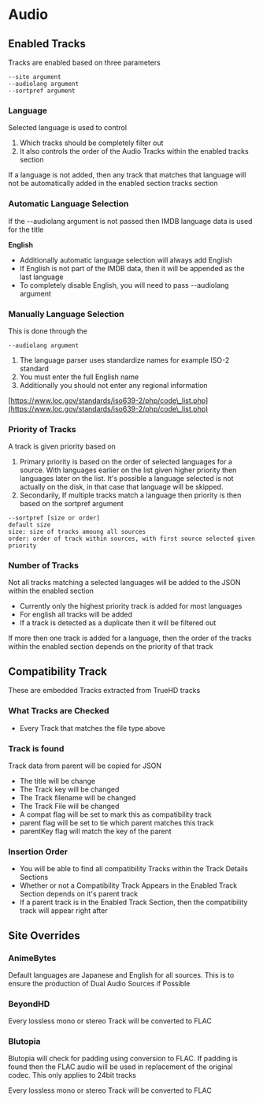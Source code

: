 # Audio



## Enabled Tracks

Tracks are enabled based on three parameters

```
--site argument
--audiolang argument
--sortpref argument
```



### Language

Selected language is used to control&#x20;

1. Which tracks should be completely filter out&#x20;
2. It also controls the order of the Audio Tracks within the enabled tracks section&#x20;

If a language is not added, then any track that matches that language will not be automatically added in the enabled section tracks section

### Automatic Language Selection&#x20;

If the  --audiolang argument is  not passed then IMDB language data is used for the title

**English**

* Additionally automatic language selection will always add English
* If English is not part of the IMDB data, then it will be appended as the last language
* To completely disable English, you will need to pass --audiolang argument



### Manually Language Selection

This is done through the &#x20;

```
--audiolang argument
```

1. The language parser uses standardize names for example ISO-2 standard
2. You must enter the full English name
3. Additionally you should not enter any regional information

[https://www.loc.gov/standards/iso639-2/php/code\_list.php](https://www.loc.gov/standards/iso639-2/php/code\_list.php)

####

### Priority of Tracks

A track is given priority based on &#x20;

1. Primary priority is based on the order of selected languages for a source. With languages earlier on the list given higher priority then languages later on the list. It's possible a language selected is not actually on the disk, in that case that language will be skipped.
2. Secondarily, If multiple tracks match a language then priority is then based on the sortpref argument

```
--sortpref [size or order]
default size
size: size of tracks amoung all sources
order: order of track within sources, with first source selected given priority
```



### Number of Tracks

Not all tracks matching a selected languages will be added to the JSON within the enabled section

* Currently only the highest priority track is added for most languages
* For english all tracks will be added
* If a track is detected as a duplicate then it will be filtered out

If more then one track is added for a language, then the order of the tracks within the enabled section depends on the priority of that track



## Compatibility Track

These are embedded Tracks extracted from TrueHD tracks

### What Tracks are Checked

* Every Track that matches the file type above

### Track is found

Track data from parent will be copied for JSON

* The title will be change
* The Track key will be changed
* The Track filename will be changed
* The Track File will be changed
* A compat flag will be set to mark this as compatibility track
* parent flag will be set to tie which parent matches this track
* parentKey flag will match the key of the parent



### Insertion Order

* You will be able to find all compatibility Tracks within the Track Details Sections
* Whether or not a Compatibility Track Appears in the Enabled Track Section depends on it's parent track
* If a parent track is in the Enabled Track Section, then the compatibility track will appear right after



## Site Overrides

### AnimeBytes

Default languages are Japanese and English for all sources. This is to ensure the production of Dual Audio Sources if Possible

### BeyondHD

Every lossless mono or stereo Track will be converted to FLAC

### Blutopia

Blutopia will check for padding using conversion to FLAC. If padding is found then the FLAC audio will be used in replacement of the original codec. This only applies to 24bit tracks

Every lossless mono or stereo Track will be converted to FLAC
